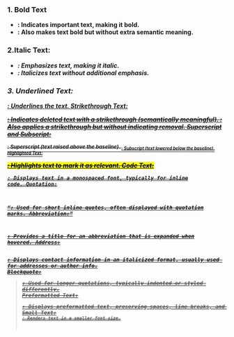 ### 1. Bold Text

- <strong>: Indicates important text, making it bold.
- <b>: Also makes text bold but without extra semantic meaning.

### 2.Italic Text:

- <em>: Emphasizes text, making it italic.
- <i>: Italicizes text without additional emphasis.

### 3. Underlined Text:

<u>: Underlines the text.
Strikethrough Text:

<del>: Indicates deleted text with a strikethrough (semantically meaningful).
<s>: Also applies a strikethrough but without indicating removal.
Superscript and Subscript:

<sup>: Superscript (text raised above the baseline).
<sub>: Subscript (text lowered below the baseline).
Highlighted Text:

<mark>: Highlights text to mark it as relevant.
Code Text:

<code>: Displays text in a monospaced font, typically for inline code.
Quotation:

<q>: Used for short inline quotes, often displayed with quotation marks.
Abbreviation:

<abbr>: Provides a title for an abbreviation that is expanded when hovered.
Address:

<address>: Displays contact information in an italicized format, usually used for addresses or author info.
Blockquote:
<blockquote>: Used for longer quotations, typically indented or styled differently.
Preformatted Text:
<pre>: Displays preformatted text, preserving spaces, line breaks, and indentation.
Small Text:
<small>: Renders text in a smaller font size.
